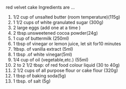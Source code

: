 red velvet cake Ingredients are ...


1. 1/2 cup of unsalted butter (room temperature)(115g)
2. 1 1/2 cups of white granulated sugar (300g)
3. 2 large eggs (add one at a time )
4. 2 tbsp.unsweetened cocoa powder(24g)
5. 1 cup of buttermilk (250ml) 
6. 1 tbsp of vinegar or lemon juice, let sit for10 minutes
7. 1tbsp. of vanilla extract (5ml)
8. 1 tbsp .of white vinegar(5ml)
9. 1/4 cup of oil (vegetable,etc.) (55ml) 
10. 2 to 2 1/2 tbsp: of red food colour liquid (30 to 40g)
11. 2 1/2 cups of all purpose flour or cake flour (320g)
12. 1 tbsp of baking soda(5g)
13. 1 tbsp. of salt (5g)
